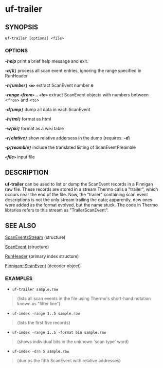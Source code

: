 # uf-trailer #

## SYNOPSIS ##

```
uf-trailer [options] <file>
```

### OPTIONS ###

_**-help**_ print a brief help message and exit.

_**-a`[`ll`]`**_ process all scan event entries, ignoring the range specified in RunHeader

_**-n`[`umber`]` `<n>`**_ extract ScanEvent number _**n**_

_**-range `<`from`>` .. `<`to`>`**_ extract ScanEvent objects with numbers between <`from`> and <`to`>

_**-d`[`ump`]`**_ dump all data in each ScanEvent

_**-h`[`tml`]`**_ format as html

_**-w`[`iki`]`**_ format as a wiki table

_**-r`[`elative`]`**_ show relative addersess in the dump (requires: _**-d**_)

_**-p`[`reamble`]`**_ include the translated listing of ScanEventPreamble

_**`<`file`>`**_ input file


## DESCRIPTION ##

**uf-trailer** can be used to list or dump the ScanEvent records in a
Finnigan raw file. These records are stored in a stream Thermo calls a
"trailer", which occurs near the end of the file. Now, the "trailer"
containing scan event descriptions is not the only stream trailing the
data; apparently, new ones were added as the format evolved, but the
name stuck. The code in Thermo libraries refers to this stream as
"TrailerScanEvent".

## SEE ALSO ##

[ScanEventsStream](ScanEventsStream.md) (structure)

[ScanEvent](ScanEvent.md) (structure)

[RunHeader](RunHeader.md) (primary index structure)

[Finnigan::ScanEvent](FinniganScanEvent.md) (decoder object)


### EXAMPLES ###

  * `uf-trailer sample.raw`

> (lists all scan events in the file using Thermo's short-hand notation known as "filter line")

  * `uf-index -range 1..5 sample.raw`

> (lists the first five records)

  * `uf-index -range 1..5 -format bin sample.raw`

> (shows individual bits in the unknown 'scan type' word)

  * `uf-index -drn 5 sample.raw`

> (dumps the fifth ScanEvent with relative addresses)